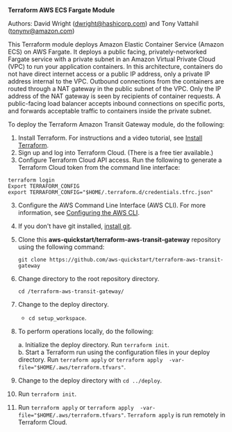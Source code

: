 **Terraform AWS ECS Fargate Module**

Authors: David Wright (dwright@hashicorp.com) and Tony Vattahil (tonynv@amazon.com)

This Terraform module deploys Amazon Elastic Container Service (Amazon ECS) on AWS Fargate. It deploys a public facing, privately-networked Fargate service with a private subnet in an Amazon Virtual Private Cloud (VPC) to run your application containers. In this architecture, containers do not have direct internet access or a public IP address, only a private IP address internal to the VPC. Outbound connections from the containers are routed through a NAT gateway in the public subnet of the VPC. Only the IP address of the NAT gateway is seen by recipients of container requests. A public-facing load balancer accepts inbound connections on specific ports, and forwards acceptable traffic to containers inside the private subnet.

To deploy the Terraform Amazon Transit Gateway module, do the following:

1. Install Terraform. For instructions and a video tutorial, see [Install Terraform](https://learn.hashicorp.com/tutorials/terraform/install-cli). 
2. Sign up and log into Terraform Cloud. (There is a free tier available.)
3. Configure Terraform Cloud API access. Run the following to generate a Terraform Cloud token from the command line interface:
```
terraform login
Export TERRAFORM_CONFIG
export TERRAFORM_CONFIG="$HOME/.terraform.d/credentials.tfrc.json"
```

3. Configure the AWS Command Line Interface (AWS CLI). For more information, see [Configuring the AWS CLI](https://doc.aws.amazon.com/cli/latest/userguide/cli-chap-configure.html).
4. If you don't have git installed, [install git](https://git-scm.com/book/en/v2/Getting-Started-Installing-Git). 
5. Clone this **aws-quickstart/terraform-aws-transit-gateway** repository using the following command:

   `git clone https://github.com/aws-quickstart/terraform-aws-transit-gateway`

6. Change directory to the root repository directory.

   `cd /terraform-aws-transit-gateway/`

7. Change to the deploy directory.

   - `cd setup_workspace`. 

8. To perform operations locally, do the following: 
   
   a. Initialize the deploy directory. Run `terraform init`.  
   b. Start a Terraform run using the configuration files in your deploy directory. Run `terraform apply` or `terraform apply  -var-file="$HOME/.aws/terraform.tfvars"`.
 
9. Change to the deploy directory with `cd ../deploy`.
10. Run `terraform init`.
11. Run `terraform apply` or `terraform apply  -var-file="$HOME/.aws/terraform.tfvars"`. `Terraform apply` is run remotely in Terraform Cloud.
